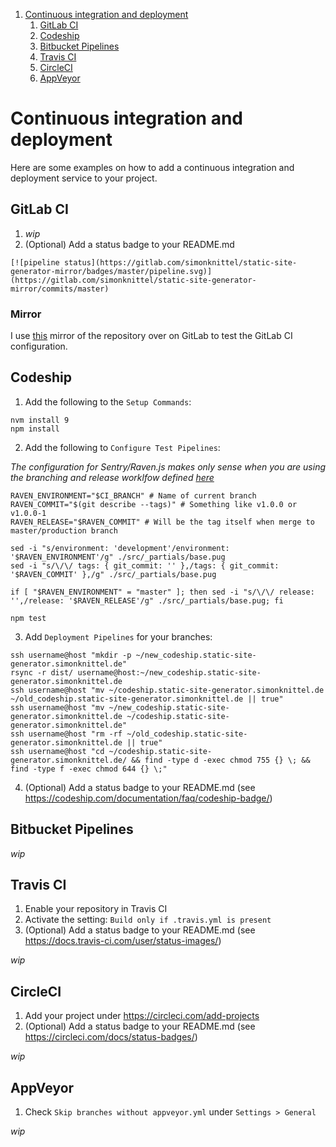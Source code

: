 1. [Continuous integration and deployment](#continuous-integration-and-deployment)
    1. [GitLab CI](#gitlab-ci)
    2. [Codeship](#codeship)
    3. [Bitbucket Pipelines](#bitbucket-pipelines)
    4. [Travis CI](#travis-ci)
    5. [CircleCI](#circleci)
    6. [AppVeyor](#appveyor)


# Continuous integration and deployment
Here are some examples on how to add a continuous integration and deployment service to your project.


## GitLab CI
1. _wip_
2. (Optional) Add a status badge to your README.md
```
[![pipeline status](https://gitlab.com/simonknittel/static-site-generator-mirror/badges/master/pipeline.svg)](https://gitlab.com/simonknittel/static-site-generator-mirror/commits/master)
```

### Mirror
I use [this](https://gitlab.com/simonknittel/static-site-generator-mirror) mirror of the repository over on GitLab to test the GitLab CI configuration.


## Codeship
1. Add the following to the `Setup Commands`:

```shell
nvm install 9
npm install
```

2. Add the following to `Configure Test Pipelines`:

_The configuration for Sentry/Raven.js makes only sense when you are using the branching and release worklfow defined [here](./branching-and-release-workflow.md)_

```shell
RAVEN_ENVIRONMENT="$CI_BRANCH" # Name of current branch
RAVEN_COMMIT="$(git describe --tags)" # Something like v1.0.0 or v1.0.0-1
RAVEN_RELEASE="$RAVEN_COMMIT" # Will be the tag itself when merge to master/production branch

sed -i "s/environment: 'development'/environment: '$RAVEN_ENVIRONMENT'/g" ./src/_partials/base.pug
sed -i "s/\/\/ tags: { git_commit: '' },/tags: { git_commit: '$RAVEN_COMMIT' },/g" ./src/_partials/base.pug

if [ "$RAVEN_ENVIRONMENT" = "master" ]; then sed -i "s/\/\/ release: '',/release: '$RAVEN_RELEASE'/g" ./src/_partials/base.pug; fi

npm test
```

3. Add `Deployment Pipelines` for your branches:

```shell
ssh username@host "mkdir -p ~/new_codeship.static-site-generator.simonknittel.de"
rsync -r dist/ username@host:~/new_codeship.static-site-generator.simonknittel.de
ssh username@host "mv ~/codeship.static-site-generator.simonknittel.de ~/old_codeship.static-site-generator.simonknittel.de || true"
ssh username@host "mv ~/new_codeship.static-site-generator.simonknittel.de ~/codeship.static-site-generator.simonknittel.de"
ssh username@host "rm -rf ~/old_codeship.static-site-generator.simonknittel.de || true"
ssh username@host "cd ~/codeship.static-site-generator.simonknittel.de/ && find -type d -exec chmod 755 {} \; && find -type f -exec chmod 644 {} \;"
```

4. (Optional) Add a status badge to your README.md (see <https://codeship.com/documentation/faq/codeship-badge/>)


## Bitbucket Pipelines
_wip_


## Travis CI
1. Enable your repository in Travis CI
2. Activate the setting: `Build only if .travis.yml is present`
3. (Optional) Add a status badge to your README.md (see <https://docs.travis-ci.com/user/status-images/>)

_wip_


## CircleCI
1. Add your project under <https://circleci.com/add-projects>
2. (Optional) Add a status badge to your README.md (see <https://circleci.com/docs/status-badges/>)

_wip_


## AppVeyor
1. Check `Skip branches without appveyor.yml` under `Settings > General`

_wip_
